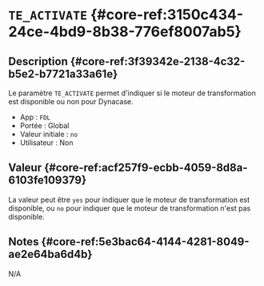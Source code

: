 # `TE_ACTIVATE` {#core-ref:3150c434-24ce-4bd9-8b38-776ef8007ab5}

## Description {#core-ref:3f39342e-2138-4c32-b5e2-b7721a33a61e}

Le paramètre `TE_ACTIVATE` permet d'indiquer si le moteur de transformation est
disponible ou non pour Dynacase.

*   App : `FDL`
*   Portée : Global
*   Valeur initiale : `no`
*   Utilisateur : Non

## Valeur {#core-ref:acf257f9-ecbb-4059-8d8a-6103fe109379}

La valeur peut être `yes` pour indiquer que le moteur de transformation est
disponible, ou `no` pour indiquer que le moteur de transformation n'est pas
disponible.

## Notes {#core-ref:5e3bac64-4144-4281-8049-ae2e64ba6d4b}

N/A

<!-- links -->